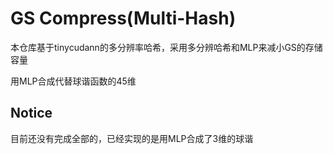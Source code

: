 # GS Compress(Multi-Hash) 
本仓库基于tinycudann的多分辨率哈希，采用多分辨哈希和MLP来减小GS的存储容量

用MLP合成代替球谐函数的45维

## Notice
目前还没有完成全部的，已经实现的是用MLP合成了3维的球谐